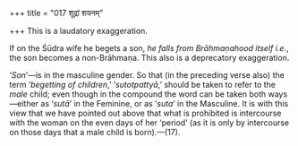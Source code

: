 +++
title = "017 शूद्रां शयनम्"

+++
This is a laudatory exaggeration.

If on the Śūdra wife he begets a son, *he falls from Brāhmaṇahood itself
i.e*., the son becomes a non-Brāhmaṇa. This also is a deprecatory
exaggeration.

‘*Son*’—is in the masculine gender. So that (in the preceding verse
also) the term ‘*begetting of children*,’ ‘*sutotpattyā*,’ should be
taken to refer to the *male* child; even though in the compound the word
can be taken both ways—either as ‘*sutā*’ in the Feminine, or as
‘*suta*’ in the Masculine. It is with this view that we have pointed out
above that what is prohibited is intercourse with the woman on the even
days of her ‘period’ (as it is only by intercourse on those days that a
male child is born).—(17).


